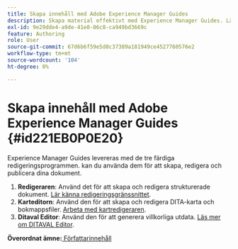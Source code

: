 ```yaml
---
title: Skapa innehåll med Adobe Experience Manager Guides
description: Skapa material effektivt med Experience Manager Guides. Lär dig skapa, redigera och publicera dokument i Experience Manager Guides.
exl-id: 9e29dde4-a9de-41e0-86c8-ca949bd3669c
feature: Authoring
role: User
source-git-commit: 67d6b6f59e5d8c37389a181949ce4527760576e2
workflow-type: tm+mt
source-wordcount: '104'
ht-degree: 0%

---
```


# Skapa innehåll med Adobe Experience Manager Guides {#id221EB0P0E20}

Experience Manager Guides levereras med de tre färdiga redigeringsprogrammen. kan du använda dem för att skapa, redigera och publicera dina dokument.

1. **Redigeraren**: Använd det för att skapa och redigera strukturerade dokument. [Lär känna redigeringsgränssnittet](web-editor.md).
1. **Karteditorn**: Använd den för att skapa och redigera DITA-karta och bokmappsfiler. [Arbeta med kartredigeraren](map-editor.md).
1. **Ditaval Editor**: Använd den för att generera villkorliga utdata. [Läs mer om DITAVAL Editor](ditaval-editor.md).



**Överordnat ämne:**[ Författarinnehåll](authoring-content.md)
